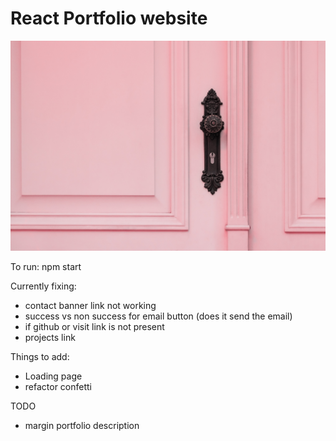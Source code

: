 # React Portfolio website

<!-- Origin Design by - [shaif Arfan](http://github.com/shaifarfan) | [web cifar](http://webcifar.com) -->

![](src/assets/images/door.jpg)

To run: npm start

Currently fixing:

- contact banner link not working
- success vs non success for email button (does it send the email)
- if github or visit link is not present
- projects link

Things to add:

- Loading page
- refactor confetti

TODO

- margin portfolio description
